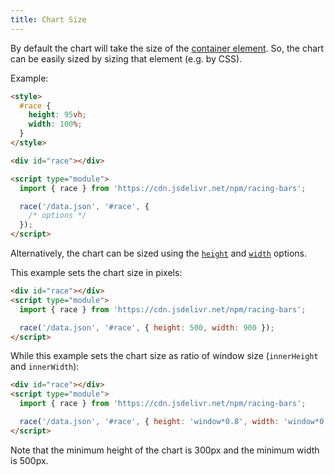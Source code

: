 ```yaml
---
title: Chart Size
---
```


By default the chart will take the size of the [container element](../documentation/api.md#race).
So, the chart can be easily sized by sizing that element (e.g. by CSS).

Example:

```html
<style>
  #race {
    height: 95vh;
    width: 100%;
  }
</style>

<div id="race"></div>

<script type="module">
  import { race } from 'https://cdn.jsdelivr.net/npm/racing-bars';

  race('/data.json', '#race', {
    /* options */
  });
</script>
```

Alternatively, the chart can be sized using the [`height`](../documentation/options.md#height) and [`width`](../documentation/options.md#width) options.

This example sets the chart size in pixels:

```html
<div id="race"></div>
<script type="module">
  import { race } from 'https://cdn.jsdelivr.net/npm/racing-bars';

  race('/data.json', '#race', { height: 500, width: 900 });
</script>
```

While this example sets the chart size as ratio of window size (`innerHeight` and `innerWidth`):

```html
<div id="race"></div>
<script type="module">
  import { race } from 'https://cdn.jsdelivr.net/npm/racing-bars';

  race('/data.json', '#race', { height: 'window*0.8', width: 'window*0.9' });
</script>
```

Note that the minimum height of the chart is 300px and the minimum width is 500px.
